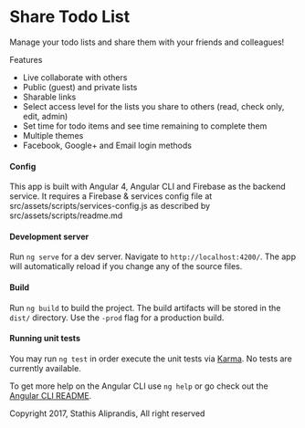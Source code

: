 # Share Todo List

Manage your todo lists and share them with your friends and colleagues!


Features
* Live collaborate with others
* Public (guest) and private lists
* Sharable links
* Select access level for the lists you share to others (read, check only, edit, admin)
* Set time for todo items and see time remaining to complete them
* Multiple themes
* Facebook, Google+ and Email login methods


#### Config
This app is built with Angular 4, Angular CLI and Firebase as the backend service.
It requires a Firebase & services config file at src/assets/scripts/services-config.js
as described by  src/assets/scripts/readme.md


#### Development server
Run `ng serve` for a dev server. Navigate to `http://localhost:4200/`. The app will automatically reload if you change any of the source files.


#### Build
Run `ng build` to build the project. The build artifacts will be stored in the `dist/` directory. Use the `-prod` flag for a production build.


#### Running unit tests
You may run `ng test` in order execute the unit tests via [Karma](https://karma-runner.github.io).
No tests are currently available.


To get more help on the Angular CLI use `ng help` or go check out the [Angular CLI README](https://github.com/angular/angular-cli/blob/master/README.md).

Copyright 2017, Stathis Aliprandis, All right reserved
